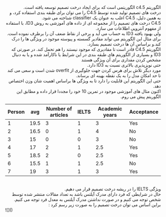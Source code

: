 <div dir="rtl">
الگوریتم c4.5 الگوریتمی است که برای ایجاد درخت تصمیم توسعه یافته است.
<br/>
درخت های تصمیم تولید شده توسط C4.5 را می توان برای طبقه بندی استفاده کرد، و به همین دلیل، C4.5 اغلب به عنوان یک classifier شناخته می شود.
<br/>
C4.5 درخت های تصمیم را از مجموعه ای از داده های آموزشی به روش ID3، با استفاده از مفهوم آنتروپی اطلاعات می سازد.
<br/>
ولی بهبود یافته ID3 به حساب می آید و برخی از نقاط ضعف آن را برطرف نموده است.
<br/>
برای مثال این الگوریتم می تواند مقادیر گسسته و پیوسته موجود در ویژگی ها را درک کند.و براساس آن ها درخت تصمیم بسازد.
<br/>
 الگوریتمِ C4.5 قادر است تا مقادیری که موجود نیستند را هم تحمل کند. در صورتی که ID3 و بسیاری از الگوریتم های طبقه بندی در این شرایط  یا ناکارآمد شده و یا به دنبال مشخص کردن مقداری برای آن ویژگی هستند
<br/>
حتی نویزپذیری بالاتری نسبت به ID3 دارد.
<br/>
مورد دیگر تلاش برای هرس کردن جهت جلوگیری از overfit شدن است و سعی می کند تا حد امکان مدل را به یک نقطه بهینه ای برساند.
<br/>
حتی این الگوریتم این قابلیت را دارد تا به ویژگی ها براساس اهمیت شان وزن اختصاص دهد.
<br/>
اکنون مثال های آموزشی موجود در تمرین 10 خود را مجددا قرار داده و مطابق این الگوریتم پیش می روم.
</div>

| Person | avg  | Number of articles | IELTS | Academic years | Acceptance  |
|--------|------|--------------------|-------|----------------|-------------|
| 1      | 19.5 | 3                  | 1     | 3              | Yes         |
| 2      | 16.5 | 0                  | 1     | 4              | No          |
| 3      | 15   | 0                  | 0     | 3              | No          |
| 4      | 17   | 2                  | 1     | 2.5            | Yes         |
| 5      | 18.5 | 2                  | 0     | 2.5            | Yes         |
| 6      | 15.5 | 1                  | 1     | 2.5            | No          |
| 7      | 19   | 3                  | 1     | 3              | Yes         |

<br/>
<div dir="rtl">
ویژگی IELTS را در ریشه درخت تصمیم قرار می دهیم.
<br/>
حال در شرایطی که فرد دارای مدرک آیلتس باشد به تعداد مقالات منتشر شده توسط شخص توجه می کنیم و در صورت نداشتن مدرک آیلتس
به معدل فرد توجه می کنیم. براین اساس می توان درخت تصمیم را به صورت زیر رسم کرد : 
</div>
![]()